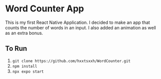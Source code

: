 # Word Counter App

This is my first React Native Application. I decided to make an app that counts the number of words in an input. I also added an animation as well as an extra bonus.

## To Run
1. `git clone https://github.com/hxxtsxxh/WordCounter.git` 
2. `npm install`
2. `npx expo start`
